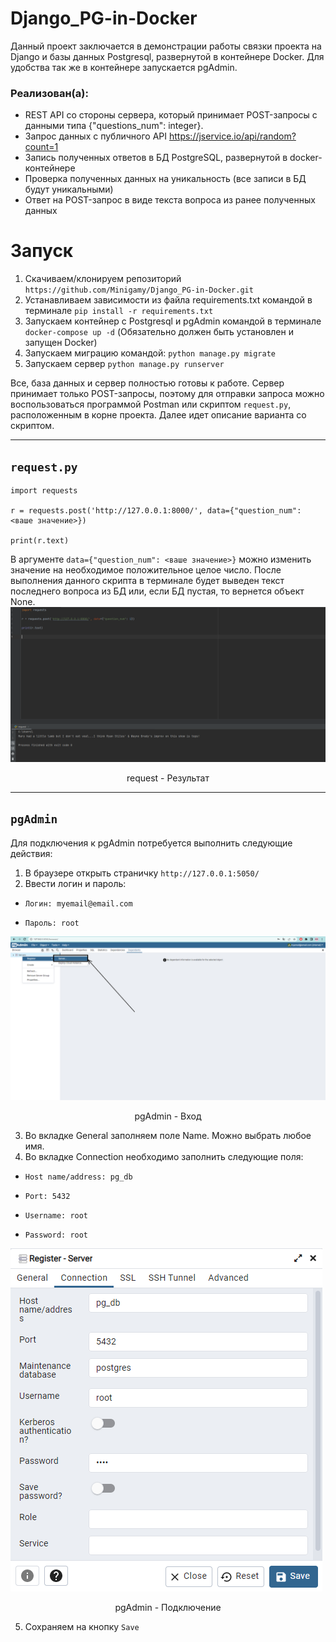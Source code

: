 # Django_PG-in-Docker

Данный проект заключается в демонстрации работы связки проекта на Django и базы данных Postgresql, развернутой в контейнере Docker.
Для удобства так же в контейнере запускается pgAdmin.

### Реализован(a):
 - REST API со стороны сервера, который принимает POST-запросы с данными типа {"questions_num": integer}.
 - Запрос данных с публичного API https://jservice.io/api/random?count=1
 - Запись полученных ответов в БД PostgreSQL, развернутой в docker-контейнере
 - Проверка полученных данных на уникальность (все записи в БД будут уникальными)
 - Ответ на POST-запрос в виде текста вопроса из ранее полученных данных


# Запуск

1) Скачиваем/клонируем репозиторий `https://github.com/Minigamy/Django_PG-in-Docker.git`
2) Устанавливаем зависимости из файла requirements.txt командой в терминале `pip install -r requirements.txt`
3) Запускаем контейнер с Postgresql и pgAdmin командой в терминале `docker-compose up -d` (Обязательно должен быть установлен и запущен Docker)
4) Запускаем миграцию командой: `python manage.py migrate`
5) Запускаем сервер `python manage.py runserver`

Все, база данных и сервер полностью готовы к работе. Сервер принимает только POST-запросы, поэтому для отправки запроса можно воспользоваться программой Postman или скриптом `request.py`, расположенным в корне проекта. Далее идет описание варианта со скриптом.
***
## `request.py`

```
import requests

r = requests.post('http://127.0.0.1:8000/', data={"question_num": <ваше значение>})

print(r.text)

```
В аргументе `data={"question_num": <ваше значение>}` можно изменить значение на необходимое положительное целое число.
После выполнения данного скрипта в терминале будет выведен текст последнего вопроса из БД или, если БД пустая, то вернется объект None.
![Скриншот](https://github.com/Minigamy/Django_PG-in-Docker/blob/6e01fc82af370c76394c56d652278f4050df112b/media/request_result.png)
<p align="center">request - Результат</p> 

***
## `pgAdmin`

Для подключения к pgAdmin потребуется выполнить следующие действия:
1) В браузере открыть страничку `http://127.0.0.1:5050/`
2) Ввести логин и пароль: 
 *     Логин: myemail@email.com
 *     Пароль: root
![Скриншот](https://github.com/Minigamy/Django_PG-in-Docker/blob/0abcb081a973670c7acaea74a0c0b810a2e85b8f/media/pgadmin_start.png)
<p align="center">pgAdmin - Вход</p> 

3) Во вкладке General заполняем поле Name. Можно выбрать любое имя.
4) Во вкладке Connection необходимо заполнить следующие поля:
 *     Host name/address: pg_db
 *     Port: 5432
 *     Username: root
 *     Password: root
![Скриншот](https://github.com/Minigamy/Django_PG-in-Docker/blob/0abcb081a973670c7acaea74a0c0b810a2e85b8f/media/pgadmin_connect.png)
<p align="center">pgAdmin - Подключение</p> 

5) Сохраняем на кнопку `Save`
